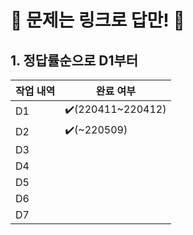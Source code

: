 # 🏃 문제는 링크로 답만! 🏃

## 1. 정답률순으로  D1부터

| 작업 내역 | 완료 여부 |
|----------|----------|
| D1 | ✔️(220411~220412)        |
| D2    | ✔️(~220509)         |
| D3    |         |
| D4    |         |
| D5    |         |
| D6    |         |
| D7    |         |

